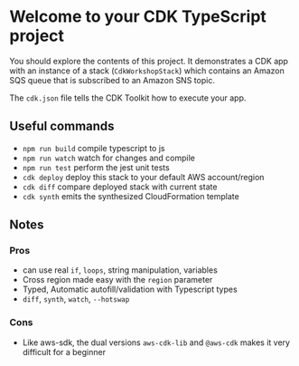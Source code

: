# Welcome to your CDK TypeScript project

You should explore the contents of this project. It demonstrates a CDK app with an instance of a stack (`CdkWorkshopStack`)
which contains an Amazon SQS queue that is subscribed to an Amazon SNS topic.

The `cdk.json` file tells the CDK Toolkit how to execute your app.

## Useful commands

* `npm run build`   compile typescript to js
* `npm run watch`   watch for changes and compile
* `npm run test`    perform the jest unit tests
* `cdk deploy`      deploy this stack to your default AWS account/region
* `cdk diff`        compare deployed stack with current state
* `cdk synth`       emits the synthesized CloudFormation template

## Notes
### Pros
* can use real `if`, `loops`, string manipulation, variables
* Cross region made easy with the `region` parameter
* Typed, Automatic autofill/validation with Typescript types
* `diff`, `synth`, `watch`, `--hotswap`
### Cons
* Like aws-sdk, the dual versions `aws-cdk-lib` and `@aws-cdk` makes it very difficult for a beginner